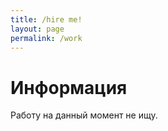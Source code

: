 ```yaml
---
title: /hire me!
layout: page
permalink: /work
---
```

# Информация
Работу на данный момент не ищу.
